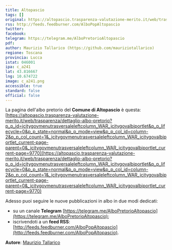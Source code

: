 ```yaml
---
title: Altopascio
tags: []
original: https://altopascio.trasparenza-valutazione-merito.it/web/trasparenza/dettaglio-albo-pretorio?p_p_id=jcitygovmenutrasversaleleftcolumn_WAR_jcitygovalbiportlet&p_p_lifecycle=0&p_p_state=normal&p_p_mode=view&p_p_col_id=column-2&p_p_col_count=1&_jcitygovmenutrasversaleleftcolumn_WAR_jcitygovalbiportlet_current-page-parent=0&_jcitygovmenutrasversaleleftcolumn_WAR_jcitygovalbiportlet_current-page=9770
rss: http://feeds.feedburner.com/AlboPopAltopascio
twitter: 
facebook: 
telegram: https://telegram.me/AlboPretorioAltopascio
pdf: 
author: Maurizio Tallarico (https://github.com/mauriziotallarico)
regione: Toscana
provincia: Lucca
istat: 046001
ipa: c_a241
lat: 43.816667
lng: 10.674722
image: c_a241.png
accessible: true
standard: false
official: false
---
```


La pagina dell'albo pretorio del **Comune di Altopascio** è questa: [https://altopascio.trasparenza-valutazione-merito.it/web/trasparenza/dettaglio-albo-pretorio?p_p_id=jcitygovmenutrasversaleleftcolumn_WAR_jcitygovalbiportlet&p_p_lifecycle=0&p_p_state=normal&p_p_mode=view&p_p_col_id=column-2&p_p_col_count=1&_jcitygovmenutrasversaleleftcolumn_WAR_jcitygovalbiportlet_current-page-parent=0&_jcitygovmenutrasversaleleftcolumn_WAR_jcitygovalbiportlet_current-page=9770](https://altopascio.trasparenza-valutazione-merito.it/web/trasparenza/dettaglio-albo-pretorio?p_p_id=jcitygovmenutrasversaleleftcolumn_WAR_jcitygovalbiportlet&p_p_lifecycle=0&p_p_state=normal&p_p_mode=view&p_p_col_id=column-2&p_p_col_count=1&_jcitygovmenutrasversaleleftcolumn_WAR_jcitygovalbiportlet_current-page-parent=0&_jcitygovmenutrasversaleleftcolumn_WAR_jcitygovalbiportlet_current-page=9770)

Adesso puoi seguire le nuove pubblicazioni in albo in due modi dedicati:

* su un canale **Telegram** [https://telegram.me/AlboPretorioAltopascio](https://telegram.me/AlboPretorioAltopascio);
* iscrivendoti a un **feed RSS**: [http://feeds.feedburner.com/AlboPopAltopascio](http://feeds.feedburner.com/AlboPopAltopascio).

**Autore**: [Maurizio Tallarico](https://github.com/mauriziotallarico)
